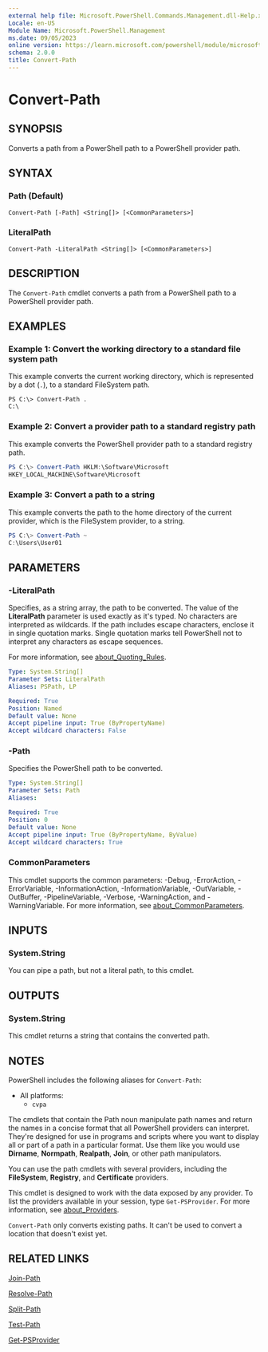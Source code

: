 ```yaml
---
external help file: Microsoft.PowerShell.Commands.Management.dll-Help.xml
Locale: en-US
Module Name: Microsoft.PowerShell.Management
ms.date: 09/05/2023
online version: https://learn.microsoft.com/powershell/module/microsoft.powershell.management/convert-path?view=powershell-7.2&WT.mc_id=ps-gethelp
schema: 2.0.0
title: Convert-Path
---
```

# Convert-Path

## SYNOPSIS
Converts a path from a PowerShell path to a PowerShell provider path.

## SYNTAX

### Path (Default)

```
Convert-Path [-Path] <String[]> [<CommonParameters>]
```

### LiteralPath

```
Convert-Path -LiteralPath <String[]> [<CommonParameters>]
```

## DESCRIPTION

The `Convert-Path` cmdlet converts a path from a PowerShell path to a PowerShell provider path.

## EXAMPLES

### Example 1: Convert the working directory to a standard file system path

This example converts the current working directory, which is represented by a dot (`.`), to a
standard FileSystem path.

```
PS C:\> Convert-Path .
C:\
```

### Example 2: Convert a provider path to a standard registry path

This example converts the PowerShell provider path to a standard registry path.

```powershell
PS C:\> Convert-Path HKLM:\Software\Microsoft
HKEY_LOCAL_MACHINE\Software\Microsoft
```

### Example 3: Convert a path to a string

This example converts the path to the home directory of the current provider, which is the
FileSystem provider, to a string.

```powershell
PS C:\> Convert-Path ~
C:\Users\User01
```

## PARAMETERS

### -LiteralPath

Specifies, as a string array, the path to be converted. The value of the **LiteralPath** parameter
is used exactly as it's typed. No characters are interpreted as wildcards. If the path includes
escape characters, enclose it in single quotation marks. Single quotation marks tell PowerShell not
to interpret any characters as escape sequences.

For more information, see
[about_Quoting_Rules](../Microsoft.Powershell.Core/About/about_Quoting_Rules.md).

```yaml
Type: System.String[]
Parameter Sets: LiteralPath
Aliases: PSPath, LP

Required: True
Position: Named
Default value: None
Accept pipeline input: True (ByPropertyName)
Accept wildcard characters: False
```

### -Path

Specifies the PowerShell path to be converted.

```yaml
Type: System.String[]
Parameter Sets: Path
Aliases:

Required: True
Position: 0
Default value: None
Accept pipeline input: True (ByPropertyName, ByValue)
Accept wildcard characters: True
```

### CommonParameters

This cmdlet supports the common parameters: -Debug, -ErrorAction, -ErrorVariable,
-InformationAction, -InformationVariable, -OutVariable, -OutBuffer, -PipelineVariable, -Verbose,
-WarningAction, and -WarningVariable. For more information, see
[about_CommonParameters](https://go.microsoft.com/fwlink/?LinkID=113216).

## INPUTS

### System.String

You can pipe a path, but not a literal path, to this cmdlet.

## OUTPUTS

### System.String

This cmdlet returns a string that contains the converted path.

## NOTES

PowerShell includes the following aliases for `Convert-Path`:

- All platforms:
  - `cvpa`

The cmdlets that contain the Path noun manipulate path names and return the names in a concise
format that all PowerShell providers can interpret. They're designed for use in programs and
scripts where you want to display all or part of a path in a particular format. Use them like you
would use **Dirname**, **Normpath**, **Realpath**, **Join**, or other path manipulators.

You can use the path cmdlets with several providers, including the **FileSystem**, **Registry**,
and **Certificate** providers.

This cmdlet is designed to work with the data exposed by any provider. To list the providers
available in your session, type `Get-PSProvider`. For more information, see
[about_Providers](../Microsoft.PowerShell.Core/About/about_Providers.md).

`Convert-Path` only converts existing paths. It can't be used to convert a location that doesn't
exist yet.

## RELATED LINKS

[Join-Path](Join-Path.md)

[Resolve-Path](Resolve-Path.md)

[Split-Path](Split-Path.md)

[Test-Path](Test-Path.md)

[Get-PSProvider](Get-PSProvider.md)
